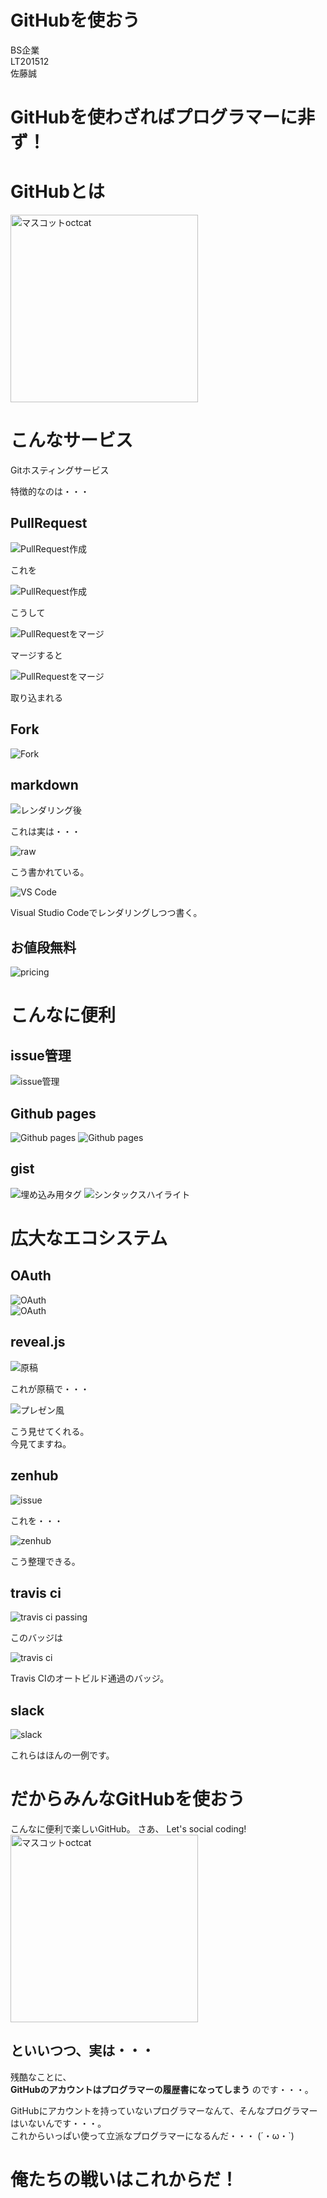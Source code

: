 # GitHubを使おう

<!-- -->  
BS企業  
LT201512  
佐藤誠  


# GitHubを使わざればプログラマーに非ず！



# GitHubとは

<img src="https://octodex.github.com/images/original.png" width="300px" alt="マスコットoctcat">


# こんなサービス

Gitホスティングサービス  
<!-- -->  
特徴的なのは・・・  



## PullRequest  
<!--
    ご存知 'プルリク', 'プルリ', 'PR'  
    GitにはPullRequest機能なし。  
    サードパーティーが"clone->開発->オリジナル開発者に取り込み依頼"することを機能として表現したもの。  
    オープンソース開発のスタンダードになった偉大な機能。  
    このスクリーンショットではサードパーティーではなく自分自身だけど。
-->
![PullRequest作成](pullrequest01.jpg)  

これを  


![PullRequest作成](pullrequest02.jpg)  

こうして  


![PullRequestをマージ](pullrequest03.jpg)  

マージすると  


![PullRequestをマージ](pullrequest04.jpg)  

取り込まれる      


## Fork  
![Fork](fork.jpg)  
<!--
    Git本体には、リポジトリーをどこから持ってきたのかを管理する機能なし。  
    GitHubでは独自にオリジナルリポジトリーを管理している。  
    ちなみに貢献する気がなければFork機能は使わないのがふつう。  
    サードパーティがPullRequestするときに必要。  
    人気のバロメーターの一つ。  
-->



## markdown  
<!--
    ドキュメント類は全部markdownで。  
    GitHub上ではHTMLにレンダリングして表示される。  
    テキストなのでgitでなくてもvcsと相性よし。  
    リアルタイムレンダリングできるエディター多数(例:atom)  
-->

![レンダリング後](markdown01.jpg)  

これは実は・・・


![raw](markdown02.jpg)

こう書かれている。
  

![VS Code](markdown03.jpg)

Visual Studio Codeでレンダリングしつつ書く。
  


## お値段無料  
![pricing](price.jpg)
<!--
    ・・・オープンソース(Public repository)なら。  
    Private repositoryは有料なり。  
-->


# こんなに便利


## issue管理  
![issue管理](issue.jpg)
<!--
    開発項目、バグを管理できる。  
    規模にもよるが多人数での開発でなければチケット/イシュー/バグトラッキングシステムは不要。  
-->


## Github pages  
![Github pages](gh-pages_01.jpg)
![Github pages](gh-pages_02.jpg)      
<!--
    プロジェクトを他者に説明するページ。  
    Gitリポジトリーの1ブランチ。ブランチ名を"gh-pages"にするだけ。  
    Webサーバーが稼働していて、htmlをレンダリングして表示できる。
    アプリケーションサーバー的な使い方はできないが、Javascriptも動くので動きのあるページは作れる。  
    まさしく今見ているこのプレゼン風ページはJavascriptで実現している。
-->


## gist  
![埋め込み用タグ](gist01.jpg)
![シンタックスハイライト](gist02.jpg)
<!--
    コードスニペットを管理できる。  
    これ自身もGitリポジトリー。  
    ブログ埋め込みできる。  
    対応している言語の拡張子であれば、それっぽくシンタックスハイライティングしてくれる。  
-->


# 広大なエコシステム


## OAuth
![OAuth](oauth01.jpg)    
![OAuth](oauth02.jpg)    
<!--
    Githubアカウントでログインできるサービス多数  
-->


## reveal.js  
<!--
    Github pagesをパワポ代わりに！  
    これもmarkdownなので手元のエディターでおk。  
-->

![原稿](gh-pages_03.jpg)   

これが原稿で・・・  


![プレゼン風](gh-pages_04.jpg)

こう見せてくれる。  
今見てますね。
   

## zenhub
<!--
    issueをカンバン風に表示してくれるChromeアプリ。  
-->

![issue](issue.jpg)  

これを・・・  


![zenhub](zenhub.jpg)  

こう整理できる。


## travis ci  
<!--
    Githubでは定番のCIツール。  
    みんなREADME.mdにバッジを貼ってる。  
-->
![travis ci passing](travisci01.jpg)  

このバッジは  


![travis ci](travisci02.jpg)  

Travis CIのオートビルド通過のバッジ。  



## slack  
<!--
    チャットアプリ。  
    SlackはGithubの周辺サービスというわけではなく、それ自身がハブになっている。  
    ここではgithubにコミットをpushすると自動的にSlackにコミットログが流れるようにしている。  
    自分でリポジトリを持ち、PullRequestを活用するようになるとありがたくなるかと。  
-->
![slack](slack.jpg)  



これらはほんの一例です。



# だからみんなGitHubを使おう

こんなに便利で楽しいGitHub。
さあ、 Let's social coding!  
<img src="https://octodex.github.com/images/original.png" width="300px" alt="マスコットoctcat">


<!--
こんなに便利なサービスを使わないんですか？  
プログラマーなら楽をしましょう。  
便利な道具を無視してわざわざ苦労を背負い込むなんてプログラマーじゃないですよ！  
-->

<!-- -->  
<!-- -->  
## といいつつ、実は・・・



残酷なことに、   
**GitHubのアカウントはプログラマーの履歴書になってしまう** 
のです・・・。  
<!-- -->  
GitHubにアカウントを持っていないプログラマーなんて、そんなプログラマーはいないんです・・・。  
これからいっぱい使って立派なプログラマーになるんだ・・・ (´・ω・`)


# 俺たちの戦いはこれからだ！  


